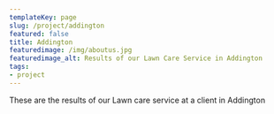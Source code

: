 ```yaml
---
templateKey: page
slug: /project/addington
featured: false
title: Addington
featuredimage: /img/aboutus.jpg
featuredimage_alt: Results of our Lawn Care Service in Addington
tags:
- project
---
```

These are the results of our Lawn care service at a client in Addington


